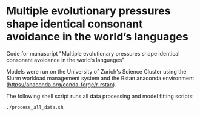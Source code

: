 # Multiple evolutionary pressures shape identical consonant avoidance in the world’s languages

Code for manuscript "Multiple evolutionary pressures shape identical consonant avoidance in the world’s languages"

Models were run on the University of Zurich's Science Cluster using the Slurm workload management system and the Rstan anaconda environment (https://anaconda.org/conda-forge/r-rstan).

The following shell script runs all data processing and model fitting scripts:

```
./process_all_data.sh
```
